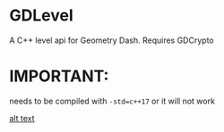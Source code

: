 # GDLevel
A C++ level api for Geometry Dash. Requires GDCrypto
# IMPORTANT: 
needs to be compiled with `-std=c++17` or it will not work

[alt text](https://i.imgur.com/biGmjmV.png)
